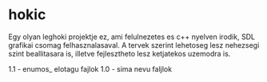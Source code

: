 hokic
=====

Egy olyan leghoki projektje ez, ami felulnezetes es c++ nyelven irodik, SDL grafikai csomag felhasznalasaval. 
A tervek szerint lehetoseg lesz nehezsegi szint beallitasara is, illetve fejlesztheto lesz ketjatekos uzemodra is.

1.1 - enumos_ elotagu fajlok
1.0 - sima nevu faljlok
